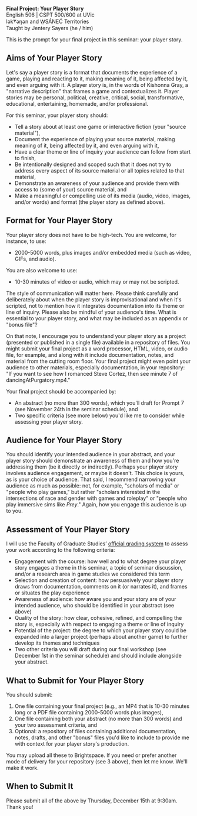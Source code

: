 **Final Project: Your Player Story**     
English 506 | CSPT 500/600 at UVic    
lək̓ʷəŋən and W̱SÁNEĆ Territories      
Taught by Jentery Sayers (he / him)   

This is the prompt for your final project in this seminar: your player story. 

## Aims of Your Player Story  

Let's say a player story is a format that documents the experience of a game, playing and reacting to it, making meaning of it, being affected by it, and even arguing with it. A player story is, in the words of Kishonna Gray, a "narrative description" that frames a game and contextualizes it. Player stories may be personal, political, creative, critical, social, transformative, educational, entertaining, homemade, and/or professional.

For this seminar, your player story should:  

* Tell a story about at least one game or interactive fiction (your "source material"),
* Document the experience of playing your source material, making meaning of it, being affected by it, and even arguing with it,  
* Have a clear theme or line of inquiry your audience can follow from start to finish, 
* Be intentionally designed and scoped such that it does not try to address every aspect of its source material or all topics related to that material,
* Demonstrate an awareness of your audience and provide them with access to (some of your) source material, and 
* Make a meaningful or compelling use of its media (audio, video, images, and/or words) and format (the player story as defined above). 

## Format for Your Player Story 

Your player story does not have to be high-tech. You are welcome, for instance, to use: 

* 2000-5000 words, plus images and/or embedded media (such as video, GIFs, and audio).

You are also welcome to use: 

* 10-30 minutes of video or audio, which may or may not be scripted.

The style of communication will matter here. Please think carefully and deliberately about when the player story is improvisational and when it's scripted, not to mention how it integrates documentation into its theme or line of inquiry. Please also be mindful of your audience's time. What is essential to your player story, and what may be included as an appendix or "bonus file"?

On that note, I encourage you to understand your player story as a project (presented or published in a single file) available in a repository of files. You might submit your final project as a word processor, HTML, video, or audio file, for example, and along with it include documentation, notes, and material from the cutting room floor. Your final project might even point your audience to other materials, especially documentation, in your repository: "If you want to see how I romanced Steve Cortez, then see minute 7 of dancingAtPurgatory.mp4." 

Your final project should be accompanied by: 

* An abstract (no more than 300 words), which you'll draft for Prompt 7 (see November 24th in the seminar schedule), and 
* Two specific criteria (see more below) you'd like me to consider while assessing your player story. 

## Audience for Your Player Story 

You should identify your intended audience in your abstract, and your player story should demonstrate an awareness of them and how you're addressing them (be it directly or indirectly). Perhaps your player story involves audience engagement, or maybe it doesn't. This choice is yours, as is your choice of audience. That said, I recommend narrowing your audience as much as possible: not, for example, "scholars of media" or "people who play games," but rather "scholars interested in the intersections of race and gender with games and roleplay" or "people who play immersive sims like *Prey*." Again, how you engage this audience is up to you. 

## Assessment of Your Player Story  

I will use the Faculty of Graduate Studies’ [official grading system](https://www.uvic.ca/calendar/future/grad/index.php#/policy/B13jeiMdE?bc=true&bcCurrent=07%20-%20Grading&bcGroup=Faculty%20Academic%20Regulations&bcItemType=policies) to assess your work according to the following criteria: 

* Engagement with the course: how well and to what degree your player story engages a theme in this seminar, a topic of seminar discussion, and/or a research area in game studies we considered this term 
* Selection and creation of content: how persuasively your player story draws from documentation, comments on it (or narrates it), and frames or situates the play experience
* Awareness of audience: how aware you and your story are of your intended audience, who should be identified in your abstract (see above) 
* Quality of the story: how clear, cohesive, refined, and compelling the story is, especially with respect to engaging a theme or line of inquiry  
* Potential of the project: the degree to which your player story could be expanded into a larger project (perhaps about another game) to further develop its themes and techniques
* Two other criteria you will draft during our final workshop (see December 1st in the seminar schedule) and should include alongside your abstract. 

## What to Submit for Your Player Story

You should submit:

1. One file containing your final project (e.g., an MP4 that is 10-30 minutes long or a PDF file containing 2000-5000 words plus images),
2. One file containing both your abstract (no more than 300 words) and your two assessment criteria, and 
3. Optional: a repository of files containing additional documentation, notes, drafts, and other "bonus" files you'd like to include to provide me with context for your player story's production.

You may upload all these to Brightspace. If you need or prefer another mode of delivery for your repository (see 3 above), then let me know. We'll make it work. 

## When to Submit It 

Please submit all of the above by Thursday, December 15th at 9:30am. Thank you! 